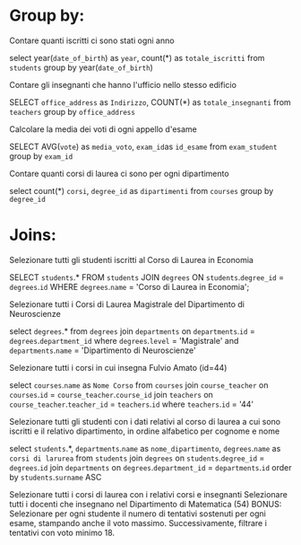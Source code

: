 

# Group by:
Contare quanti iscritti ci sono stati ogni anno

select year(`date_of_birth`) as `year`, count(*) as `totale_iscritti`
from `students`
group by year(`date_of_birth`)

Contare gli insegnanti che hanno l'ufficio nello stesso edificio

SELECT `office_address` as `Indirizzo`, COUNT(*) as `totale_insegnanti`
from `teachers`
group by `office_address`


Calcolare la media dei voti di ogni appello d'esame

SELECT AVG(`vote`) as `media_voto`, `exam_id`as `id_esame`
from `exam_student`
group by `exam_id`



Contare quanti corsi di laurea ci sono per ogni dipartimento

select count(*) `corsi`, `degree_id` as `dipartimenti`
from `courses`
group by `degree_id`


# Joins:
Selezionare tutti gli studenti iscritti al Corso di Laurea in Economia

SELECT `students`.*
FROM `students`
JOIN `degrees` ON `students`.`degree_id` = `degrees`.`id`
WHERE `degrees`.`name` = 'Corso di Laurea in Economia';

Selezionare tutti i Corsi di Laurea Magistrale del Dipartimento di Neuroscienze

select `degrees`.*
from `degrees`
join `departments` on `departments`.`id` = `degrees`.`department_id`
where `degrees`.`level` = 'Magistrale'
and `departments`.`name` = 'Dipartimento di Neuroscienze'


Selezionare tutti i corsi in cui insegna Fulvio Amato (id=44)

select `courses`.`name` as `Nome Corso`
from `courses`
join `course_teacher` on `courses`.`id` = `course_teacher`.`course_id`
join `teachers` on `course_teacher`.`teacher_id` = `teachers`.`id`
where `teachers`.`id` = '44'



Selezionare tutti gli studenti con i dati relativi al corso di laurea a cui sono iscritti e il relativo dipartimento, in ordine alfabetico per cognome e nome

select `students`.*, `departments`.`name` as `nome_dipartimento`, `degrees`.`name` as `corsi di larurea`
from `students`
join `degrees` on `students`.`degree_id` = `degrees`.`id` 
join `departments` on `degrees`.`department_id` = `departments`.`id`
order by `students`.`surname` ASC



Selezionare tutti i corsi di laurea con i relativi corsi e insegnanti
Selezionare tutti i docenti che insegnano nel Dipartimento di Matematica (54)
BONUS: Selezionare per ogni studente il numero di tentativi sostenuti per ogni esame, stampando anche il voto massimo. Successivamente, filtrare i tentativi con voto minimo 18.